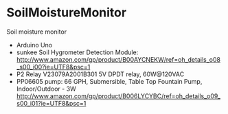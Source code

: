 SoilMoistureMonitor
===================

Soil moisture monitor

* Arduino Uno
* sunkee Soil Hygrometer Detection Module: http://www.amazon.com/gp/product/B00AYCNEKW/ref=oh_details_o08_s00_i00?ie=UTF8&psc=1
* P2 Relay V23079A2001B301
    5V DPDT relay, 60W@120VAC
* PP06605 pump: 66 GPH, Submersible, Table Top Fountain Pump, Indoor/Outdoor - 3W
    http://www.amazon.com/gp/product/B006LYCYBC/ref=oh_details_o09_s00_i01?ie=UTF8&psc=1

